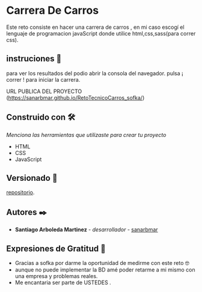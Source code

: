 # Carrera De Carros

Este reto consiste en hacer una carrera de carros , en mi caso escogí el lenguaje de programacion javaScript donde utilice html,css,sass(para correr css).

## instruciones 🚀

para ver los resultados del podio abrir la consola del navegador.
pulsa ¡ correr ! para iniciar la carrera.

URL PUBLICA DEL PROYECTO
(https://sanarbmar.github.io/RetoTecnicoCarros_sofka/)

## Construido con 🛠️

_Menciona las herramientas que utilizaste para crear tu proyecto_

* HTML
* CSS
* JavaScript

## Versionado 📌

[repositorio](https://github.com/sanarbmar/RetoTecnicoCarros_sofka).

## Autores ✒️


* **Santiago Arboleda Martinez** - *desarrollador* - [sanarbmar](https://github.com/sanarbmar)


## Expresiones de Gratitud 🎁

* Gracias a sofka por darme la oportunidad de medirme con este reto 🤓
* aunque no puede implementar la BD amé poder retarme a mi mismo con una empresa y problemas reales. 
* Me encantaria ser parte de USTEDES .
